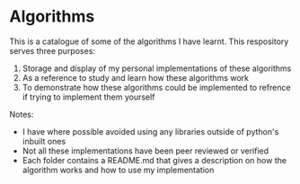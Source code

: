 # Algorithms
This is a catalogue of some of the algorithms I have learnt.  This respository serves three purposes:
1. Storage and display of my personal implementations of these algorithms
2. As a reference to study and learn how these algorithms work
3. To demonstrate how these algorithms could be implemented to refrence if trying to implement them yourself

Notes:
- I have where possible avoided using any libraries outside of python's inbuilt ones
- Not all these implementations have been peer reviewed or verified
- Each folder contains a README.md that gives a description on how the algorithm works and how to use my implementation